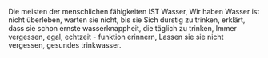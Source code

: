 Die meisten der menschlichen fähigkeiten IST Wasser, Wir haben Wasser ist nicht überleben, warten sie nicht, bis sie Sich durstig zu trinken, erklärt, dass sie schon ernste wasserknappheit, die täglich zu trinken, Immer vergessen, egal, echtzeit - funktion erinnern, Lassen sie sie nicht vergessen, gesundes trinkwasser.
